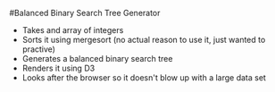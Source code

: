 #Balanced Binary Search Tree Generator

* Takes and array of integers
* Sorts it using mergesort (no actual reason to use it, just wanted to practive)
* Generates a balanced binary search tree
* Renders it using D3
* Looks after the browser so it doesn't blow up with a large data set
